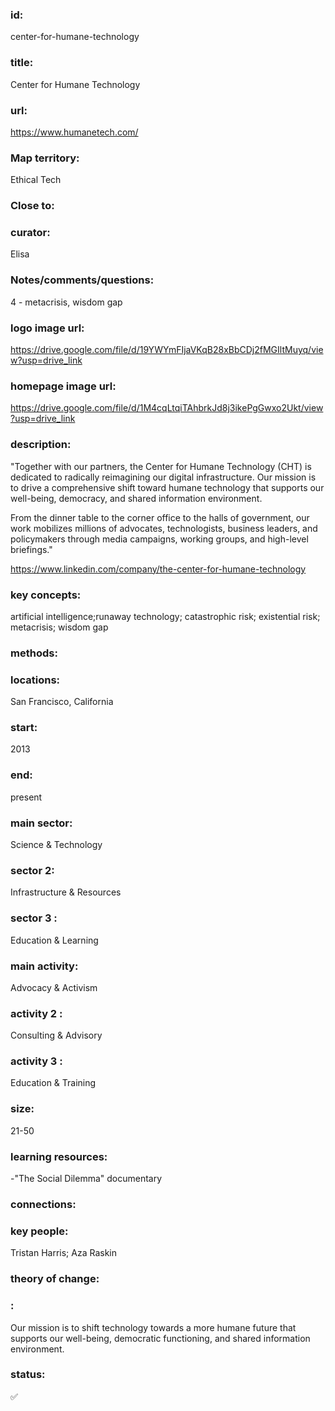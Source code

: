 ### id: 
  center-for-humane-technology
### title: 
  Center for Humane Technology
### url: 
  https://www.humanetech.com/
### Map territory: 
  Ethical Tech
### Close to: 
  
### curator: 
  Elisa
### Notes/comments/questions: 
  4 - metacrisis, wisdom gap
### logo image url: 
  https://drive.google.com/file/d/19YWYmFIjaVKqB28xBbCDj2fMGIltMuyq/view?usp=drive_link
### homepage image url: 
  https://drive.google.com/file/d/1M4cqLtqiTAhbrkJd8j3ikePgGwxo2Ukt/view?usp=drive_link
### description: 
  "Together with our partners, the Center for Humane Technology (CHT) is dedicated to radically reimagining our digital infrastructure. Our mission is to drive a comprehensive shift toward humane technology that supports our well-being, democracy, and shared information environment.

From the dinner table to the corner office to the halls of government, our work mobilizes millions of advocates, technologists, business leaders, and policymakers through media campaigns, working groups, and high-level briefings."

https://www.linkedin.com/company/the-center-for-humane-technology
### key concepts: 
  artificial intelligence;runaway technology; catastrophic risk; existential risk; metacrisis; wisdom gap
### methods: 
  
### locations: 
  San Francisco, California
### start: 
  2013
### end: 
  present
### main sector: 
  Science & Technology
### sector 2: 
  Infrastructure & Resources
### sector 3 : 
  Education & Learning
### main activity: 
  Advocacy & Activism
### activity 2 : 
  Consulting & Advisory
### activity 3 : 
  Education & Training
### size: 
  21-50
### learning resources: 
  -"The Social Dilemma" documentary
### connections: 
  
### key people: 
  Tristan Harris; Aza Raskin
### theory of change: 
  
### : 
  Our mission is to shift technology towards a more humane future that supports our well-being, democratic functioning, and shared information environment.
### status: 
  ✅
